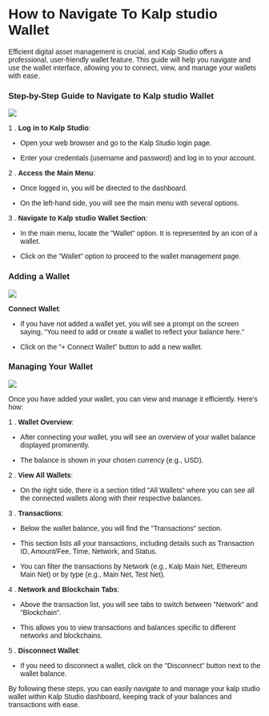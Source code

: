 <style>  body { font-family: "Source Sans 3", sans-serif!important; }</style>

<link  href="https://fonts.googleapis.com/css2?family=Source+Sans+3:ital,wght@0,200..900;1,200..900&display=swap"  rel="stylesheet">  <link  rel="stylesheet"  href="https://fonts.googleapis.com/icon?family=Material+Icons">


# How to Navigate To Kalp studio Wallet

Efficient digital asset management is crucial, and Kalp Studio offers a professional, user-friendly wallet feature. This guide will help you navigate and use the wallet interface, allowing you to connect, view, and manage your wallets with ease.

### **Step-by-Step Guide to Navigate to Kalp studio Wallet**

![](https://docs.kalp.studio/~gitbook/image?url=https%3A%2F%2F1148605496-files.gitbook.io%2F%7E%2Ffiles%2Fv0%2Fb%2Fgitbook-x-prod.appspot.com%2Fo%2Fspaces%252F4gkv2XhY4CmWY6Vp0djW%252Fuploads%252FSab1RNz9RIqOwQr7G73f%252Fimage.png%3Falt%3Dmedia%26token%3D770ae67a-7302-426d-9397-28c310623a1f&width=768&dpr=4&quality=100&sign=99c6cb55&sv=1)

1 .  **Log in to Kalp Studio**:
    

-   Open your web browser and go to the Kalp Studio login page.
    
-   Enter your credentials (username and password) and log in to your account.
    

2 .  **Access the Main Menu**:
    

-   Once logged in, you will be directed to the dashboard.
    
-   On the left-hand side, you will see the main menu with several options.
    

3 .  **Navigate to Kalp studio Wallet Section**:
    

-   In the main menu, locate the "Wallet" option. It is represented by an icon of a wallet.
    
-   Click on the "Wallet" option to proceed to the wallet management page.

### **Adding a Wallet**

![](https://docs.kalp.studio/~gitbook/image?url=https%3A%2F%2F1148605496-files.gitbook.io%2F%7E%2Ffiles%2Fv0%2Fb%2Fgitbook-x-prod.appspot.com%2Fo%2Fspaces%252F4gkv2XhY4CmWY6Vp0djW%252Fuploads%252F2tVUnj4TDZeT1VnYd7Qd%252Fimage.png%3Falt%3Dmedia%26token%3D55ff9681-e08b-4e87-9bce-3395e553cb17&width=768&dpr=4&quality=100&sign=3195a68b&sv=1)

**Connect Wallet**:

-   If you have not added a wallet yet, you will see a prompt on the screen saying, "You need to add or create a wallet to reflect your balance here."
    
-   Click on the "+ Connect Wallet" button to add a new wallet.

### **Managing Your Wallet**

![](https://docs.kalp.studio/~gitbook/image?url=https%3A%2F%2F1148605496-files.gitbook.io%2F%7E%2Ffiles%2Fv0%2Fb%2Fgitbook-x-prod.appspot.com%2Fo%2Fspaces%252F4gkv2XhY4CmWY6Vp0djW%252Fuploads%252Fhqn7tumWe8xOD54lW0kK%252Fimage.png%3Falt%3Dmedia%26token%3D79447954-87d1-4cf7-9d7e-2f53ddc53b65&width=768&dpr=4&quality=100&sign=9a813653&sv=1)

Once you have added your wallet, you can view and manage it efficiently. Here's how:

1 .  **Wallet Overview**:
    

-   After connecting your wallet, you will see an overview of your wallet balance displayed prominently.
    
-   The balance is shown in your chosen currency (e.g., USD).
    

2 .  **View All Wallets**:
    

-   On the right side, there is a section titled "All Wallets" where you can see all the connected wallets along with their respective balances.

3 .  **Transactions**:
    

-   Below the wallet balance, you will find the "Transactions" section.
    
-   This section lists all your transactions, including details such as Transaction ID, Amount/Fee, Time, Network, and Status.
    
-   You can filter the transactions by Network (e.g., Kalp Main Net, Ethereum Main Net) or by type (e.g., Main Net, Test Net).
    

4 .  **Network and Blockchain Tabs**:
    

-   Above the transaction list, you will see tabs to switch between "Network" and "Blockchain".
    
-   This allows you to view transactions and balances specific to different networks and blockchains.
    

5 .  **Disconnect Wallet**:
    

-   If you need to disconnect a wallet, click on the "Disconnect" button next to the wallet balance.
    

By following these steps, you can easily navigate to and manage your kalp studio wallet within Kalp Studio dashboard, keeping track of your balances and transactions with ease.